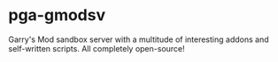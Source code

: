# pga-gmodsv
Garry's Mod sandbox server with a multitude of interesting addons and self-written scripts. All completely open-source!
